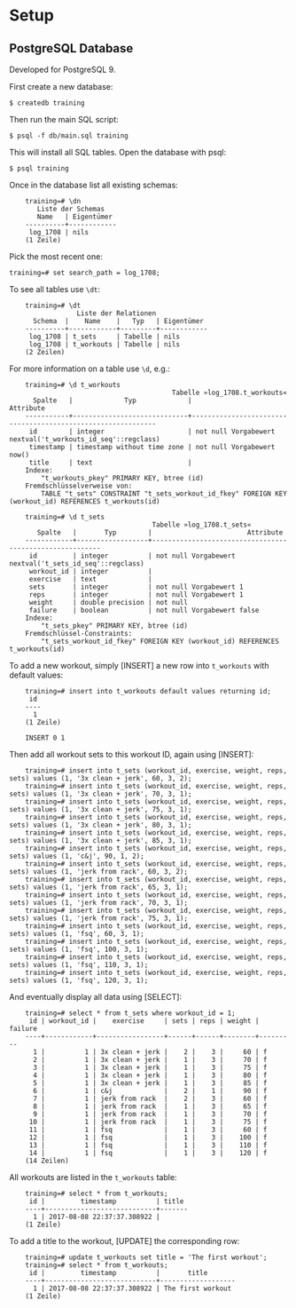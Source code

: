 Setup
=====

PostgreSQL Database
-------------------

Developed for PostgreSQL 9.

First create a new database:

    $ createdb training

Then run the main SQL script:

    $ psql -f db/main.sql training

This will install all SQL tables. Open the database with psql:

    $ psql training

Once in the database list all existing schemas:

		training=# \dn
		   Liste der Schemas
		   Name   | Eigentümer
		----------+------------
		 log_1708 | nils
		(1 Zeile)


Pick the most recent one:

    training=# set search_path = log_1708;


To see all tables use `\dt`:

		training=# \dt
		             Liste der Relationen
		  Schema  |    Name    |   Typ   | Eigentümer
		----------+------------+---------+------------
		 log_1708 | t_sets     | Tabelle | nils
		 log_1708 | t_workouts | Tabelle | nils
		(2 Zeilen)


For more information on a table use `\d`, e.g.:

		training=# \d t_workouts
		                                     Tabelle »log_1708.t_workouts«
		  Spalte   |             Typ             |                          Attribute
		-----------+-----------------------------+-------------------------------------------------------------
		 id        | integer                     | not null Vorgabewert nextval('t_workouts_id_seq'::regclass)
		 timestamp | timestamp without time zone | not null Vorgabewert now()
		 title     | text                        |
		Indexe:
		    "t_workouts_pkey" PRIMARY KEY, btree (id)
		Fremdschlüsselverweise von:
		    TABLE "t_sets" CONSTRAINT "t_sets_workout_id_fkey" FOREIGN KEY (workout_id) REFERENCES t_workouts(id)

		training=# \d t_sets
		                                Tabelle »log_1708.t_sets«
		   Spalte   |       Typ        |                        Attribute
		------------+------------------+---------------------------------------------------------
		 id         | integer          | not null Vorgabewert nextval('t_sets_id_seq'::regclass)
		 workout_id | integer          |
		 exercise   | text             |
		 sets       | integer          | not null Vorgabewert 1
		 reps       | integer          | not null Vorgabewert 1
		 weight     | double precision | not null
		 failure    | boolean          | not null Vorgabewert false
		Indexe:
		    "t_sets_pkey" PRIMARY KEY, btree (id)
		Fremdschlüssel-Constraints:
		    "t_sets_workout_id_fkey" FOREIGN KEY (workout_id) REFERENCES t_workouts(id)


To add a new workout, simply [INSERT] a new row into `t_workouts` with default values:

		training=# insert into t_workouts default values returning id;
		 id
		----
		  1
		(1 Zeile)

		INSERT 0 1


Then add all workout sets to this workout ID, again using [INSERT]:

		training=# insert into t_sets (workout_id, exercise, weight, reps, sets) values (1, '3x clean + jerk', 60, 3, 2);
		training=# insert into t_sets (workout_id, exercise, weight, reps, sets) values (1, '3x clean + jerk', 70, 3, 1);
		training=# insert into t_sets (workout_id, exercise, weight, reps, sets) values (1, '3x clean + jerk', 75, 3, 1);
		training=# insert into t_sets (workout_id, exercise, weight, reps, sets) values (1, '3x clean + jerk', 80, 3, 1);
		training=# insert into t_sets (workout_id, exercise, weight, reps, sets) values (1, '3x clean + jerk', 85, 3, 1);
		training=# insert into t_sets (workout_id, exercise, weight, reps, sets) values (1, 'c&j', 90, 1, 2);
		training=# insert into t_sets (workout_id, exercise, weight, reps, sets) values (1, 'jerk from rack', 60, 3, 2);
		training=# insert into t_sets (workout_id, exercise, weight, reps, sets) values (1, 'jerk from rack', 65, 3, 1);
		training=# insert into t_sets (workout_id, exercise, weight, reps, sets) values (1, 'jerk from rack', 70, 3, 1);
		training=# insert into t_sets (workout_id, exercise, weight, reps, sets) values (1, 'jerk from rack', 75, 3, 1);
		training=# insert into t_sets (workout_id, exercise, weight, reps, sets) values (1, 'fsq', 60, 3, 1);
		training=# insert into t_sets (workout_id, exercise, weight, reps, sets) values (1, 'fsq', 100, 3, 1);
		training=# insert into t_sets (workout_id, exercise, weight, reps, sets) values (1, 'fsq', 110, 3, 1);
		training=# insert into t_sets (workout_id, exercise, weight, reps, sets) values (1, 'fsq', 120, 3, 1);


And eventually display all data using [SELECT]:

		training=# select * from t_sets where workout_id = 1;
		 id | workout_id |    exercise     | sets | reps | weight | failure
		----+------------+-----------------+------+------+--------+---------
		  1 |          1 | 3x clean + jerk |    2 |    3 |     60 | f
		  2 |          1 | 3x clean + jerk |    1 |    3 |     70 | f
		  3 |          1 | 3x clean + jerk |    1 |    3 |     75 | f
		  4 |          1 | 3x clean + jerk |    1 |    3 |     80 | f
		  5 |          1 | 3x clean + jerk |    1 |    3 |     85 | f
		  6 |          1 | c&j             |    2 |    1 |     90 | f
		  7 |          1 | jerk from rack  |    2 |    3 |     60 | f
		  8 |          1 | jerk from rack  |    1 |    3 |     65 | f
		  9 |          1 | jerk from rack  |    1 |    3 |     70 | f
		 10 |          1 | jerk from rack  |    1 |    3 |     75 | f
		 11 |          1 | fsq             |    1 |    3 |     60 | f
		 12 |          1 | fsq             |    1 |    3 |    100 | f
		 13 |          1 | fsq             |    1 |    3 |    110 | f
		 14 |          1 | fsq             |    1 |    3 |    120 | f
		(14 Zeilen)


All workouts are listed in the `t_workouts`	 table:

		training=# select * from t_workouts;
		 id |         timestamp          | title
		----+----------------------------+-------
		  1 | 2017-08-08 22:37:37.308922 |
		(1 Zeile)


To add a title to the workout, [UPDATE] the corresponding row:

		training=# update t_workouts set title = 'The first workout';
		training=# select * from t_workouts;
		 id |         timestamp          |       title
		----+----------------------------+-------------------
		  1 | 2017-08-08 22:37:37.308922 | The first workout
		(1 Zeile)


